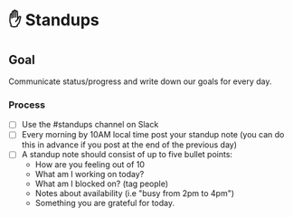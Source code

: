 # ✋ Standups

## Goal

Communicate status/progress and write down our goals for every day.

### Process

* [ ] Use the #standups channel on Slack
* [ ] Every morning by 10AM local time post your standup note (you can do this in advance if you post at the end of the previous day)
* [ ] A standup note should consist of up to five bullet points:
  * How are you feeling out of 10
  * What am I working on today?
  * What am I blocked on? (tag people)
  * Notes about availability (i.e "busy from 2pm to 4pm")
  * Something you are grateful for today.
